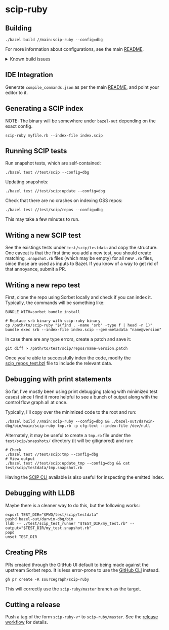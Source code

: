 # scip-ruby

## Building

```
./bazel build //main:scip-ruby --config=dbg
```

For more information about configurations, see the main [README](./README.md).

<details>
  <summary>Known build issues</summary>

  1. In some Ubuntu instances (Ubuntu 22.04 image on Google Cloud),
      there is a known build error with m4.
      This problem doesn't happen with Ubuntu 20.04.
      ```
      external/m4_v1.4.18/gnulib/lib/c-stack.c:55:26: error: function-like macro 'sysconf' is not defined
      #elif HAVE_LIBSIGSEGV && SIGSTKSZ < 16384
                               ^
      /usr/include/x86_64-linux-gnu/bits/sigstksz.h:28:19: note: expanded from macro 'SIGSTKSZ'
      # define SIGSTKSZ sysconf (_SC_SIGSTKSZ)
                        ^
      external/m4_v1.4.18/gnulib/lib/c-stack.c:139:8: error: fields must have a constant size: 'variable length array in structure' extension will never be   supported
        char buffer[SIGSTKSZ];
               ^
      2 errors generated.
      ```
  2. A release build (`--config=release-mac`) fails on Apple Silicon Macs,
     which (I think) is related to this upstream
     [jemalloc issue](https://github.com/jemalloc/jemalloc/issues/1997),
     which is mentioned to be caused due to a QEMU bug. It manifests as an error:
     ```
     include/jemalloc/internal/rtree.h:118:3: error: constant expression evaluates to -12 which cannot be narrowed to type 'unsigned int' [-Wc++11-narrowing]
        {RTREE_NSB, RTREE_NHIB + RTREE_NSB}
         ^~~~~~~~~
      include/jemalloc/internal/rtree.h:22:19: note: expanded from macro 'RTREE_NSB'
        #define RTREE_NSB (LG_VADDR - RTREE_NLIB)
                  ^~~~~~~~~~~~~~~~~~~~~~~
     ```

</details>

## IDE Integration

Generate `compile_commands.json` as per the main [README](./README.md),
and point your editor to it.

## Generating a SCIP index

NOTE: The binary will be somewhere under `bazel-out` depending on the exact config.

```
scip-ruby myfile.rb --index-file index.scip
```

## Running SCIP tests

Run snapshot tests, which are self-contained:

```
./bazel test //test/scip --config=dbg
```

Updating snapshots:

```
./bazel test //test/scip:update --config=dbg
```

Check that there are no crashes on indexing OSS repos:

```
./bazel test //test/scip/repos --config=dbg
```

This may take a few minutes to run.

## Writing a new SCIP test

See the existings tests under `test/scip/testdata`
and copy the structure. One caveat is that the first time
you add a new test, you should create matching `.snapshot.rb` files
(which may be empty) for all new `.rb` files,
since those are used as inputs to Bazel.
If you know of a way to get rid of that annoyance, submit a PR.

## Writing a new repo test

First, clone the repo using Sorbet locally
and check if you can index it.
Typically, the commands will be something like:

```
BUNDLE_WITH=sorbet bundle install

# Replace srb binary with scip-ruby binary
cp /path/to/scip-ruby "$(find . -name 'srb' -type f | head -n 1)"
bundle exec srb --index-file index.scip --gem-metadata "name@version"
```

In case there are any type errors, create a patch and save it:
```
git diff > /path/to/test/scip/repos/name-version.patch
```

Once you're able to successfully index the code,
modify the [scip_repos_test.bzl](test/scip/repos/scip_repos_test.bzl)
file to include the relevant data.

## Debugging with print statements

So far, I've mostly been using print debugging
(along with minimized test cases)
since I find it more helpful to see a bunch of output
along with the control flow graph all at once.

Typically, I'll copy over the minimized code
to the root and run:

```
./bazel build //main:scip-ruby --config=dbg && ./bazel-out/darwin-dbg/bin/main/scip-ruby tmp.rb -p cfg-text --index-file /dev/null
```

Alternately, it may be useful to create a `tmp.rb`
file under the `test/scip/snapshots/` directory
(it will be gitignored) and run:

```
# Check
./bazel test //test/scip:tmp --config=dbg
# View output
./bazel test //test/scip:update_tmp --config=dbg && cat test/scip/testdata/tmp.snapshot.rb
```

Having the [SCIP CLI](https://github.com/sourcegraph/scip) available
is also useful for inspecting the emitted index.

## Debugging with LLDB

Maybe there is a cleaner way to do this,
but the following works:

```
export TEST_DIR="$PWD/test/scip/testdata"
pushd bazel-out/darwin-dbg/bin
lldb -- ./test/scip_test_runner "$TEST_DIR/my_test.rb" --output="$TEST_DIR/my_test.snapshot.rb"
popd
unset TEST_DIR
```

## Creating PRs

PRs created through the GitHub UI default to being made
against the upstream Sorbet repo. It is less error-prone
to use the [GitHub CLI](https://cli.github.com/) instead.

```
gh pr create -R sourcegraph/scip-ruby
```

This will correctly use the `scip-ruby/master` branch as the target.

## Cutting a release

Push a tag of the form `scip-ruby-v*` to `scip-ruby/master`.
See the [release workflow](/.github/workflows/release.yml) for details.
